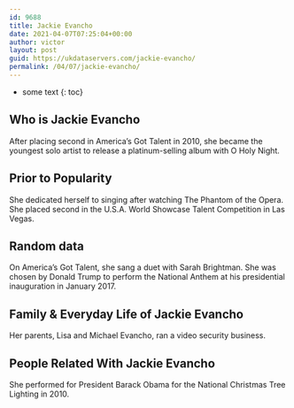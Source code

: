 ```yaml
---
id: 9688
title: Jackie Evancho
date: 2021-04-07T07:25:04+00:00
author: victor
layout: post
guid: https://ukdataservers.com/jackie-evancho/
permalink: /04/07/jackie-evancho/
---
```


* some text
{: toc}


## Who is Jackie Evancho



After placing second in America&#8217;s Got Talent in 2010, she became the youngest solo artist to release a platinum-selling album with O Holy Night.

                
                
                
## Prior to Popularity



She dedicated herself to singing after watching The Phantom of the Opera. She placed second in the U.S.A. World Showcase Talent Competition in Las Vegas.

                
                
                
## Random data



On America&#8217;s Got Talent, she sang a duet with Sarah Brightman. She was chosen by Donald Trump to perform the National Anthem at his presidential inauguration in January 2017.

                
                
                
## Family & Everyday Life of Jackie Evancho



Her parents, Lisa and Michael Evancho, ran a video security business.

                
                
                
## People Related With Jackie Evancho



She performed for President Barack Obama for the National Christmas Tree Lighting in 2010.

                
              
            
          
          
          